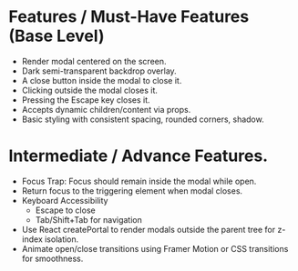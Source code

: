 # Features / Must-Have Features (Base Level)

- Render modal centered on the screen.
- Dark semi-transparent backdrop overlay.
- A close button inside the modal to close it.
- Clicking outside the modal closes it.
- Pressing the Escape key closes it.
- Accepts dynamic children/content via props.
- Basic styling with consistent spacing, rounded corners, shadow.

# Intermediate / Advance Features.

- Focus Trap: Focus should remain inside the modal while open.
- Return focus to the triggering element when modal closes.
- Keyboard Accessibility
    - Escape to close
    - Tab/Shift+Tab for navigation
- Use React createPortal to render modals outside the parent tree for z-index isolation.
- Animate open/close transitions using Framer Motion or CSS transitions for smoothness.